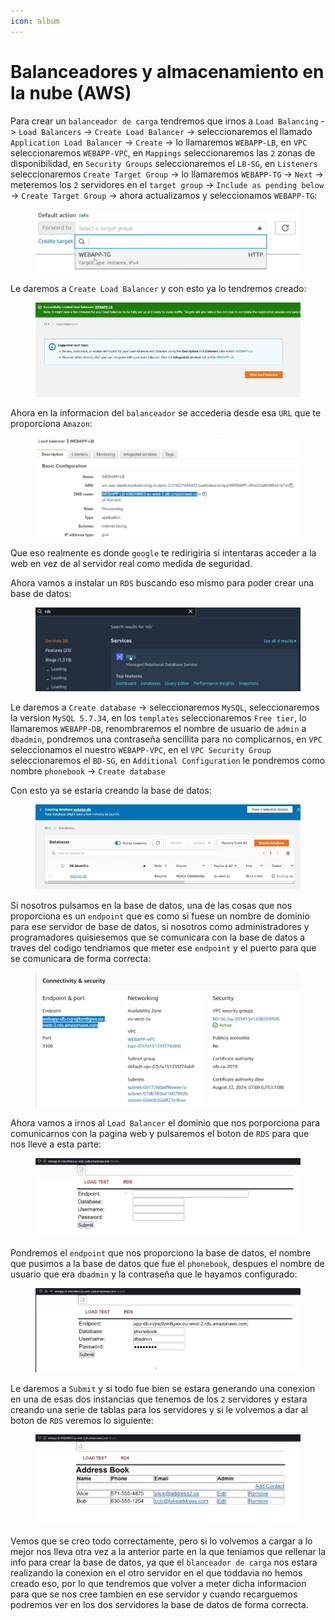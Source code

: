 ```yaml
---
icon: album
---
```


# Balanceadores y almacenamiento en la nube (AWS)

Para crear un `balanceador de carga` tendremos que irnos a `Load Balancing` -> `Load Balancers` -> `Create Load Balancer` -> seleccionaremos el llamado `Application Load Balancer` -> `Create` -> lo llamaremos `WEBAPP-LB`, en `VPC` seleccionaremos `WEBAPP-VPC`, en `Mappings` seleccionaremos las `2` zonas de disponibilidad, en `Security Groups` seleccionaremos el `LB-SG`, en `Listeners` seleccionaremos `Create Target Group` -> lo llamaremos `WEBAPP-TG` -> `Next` -> meteremos los `2` servidores en el `target group` -> `Include as pending below` -> `Create Target Group` -> ahora actualizamos y seleccionamos `WEBAPP-TG`:

<figure><img src="../../../.gitbook/assets/image (57).png" alt=""><figcaption></figcaption></figure>

Le daremos a `Create Load Balancer` y con esto ya lo tendremos creado:

<figure><img src="../../../.gitbook/assets/image (58).png" alt=""><figcaption></figcaption></figure>

Ahora en la informacion del `balanceador` se accederia desde esa `URL` que te proporciona `Amazon`:

<figure><img src="../../../.gitbook/assets/image (59).png" alt=""><figcaption></figcaption></figure>

Que eso realmente es donde `google` te redirigiria si intentaras acceder a la web en vez de al servidor real como medida de seguridad.

Ahora vamos a instalar un `RDS` buscando eso mismo para poder crear una base de datos:

<figure><img src="../../../.gitbook/assets/image (60).png" alt=""><figcaption></figcaption></figure>

Le daremos a `Create database` -> seleccionaremos `MySQL`, seleccionaremos la version `MySQL 5.7.34`, en los `templates` seleccionaremos `Free tier`, lo llamaremos `WEBAPP-DB`, renombraremos el nombre de usuario de `admin` a `dbadmin`, pondremos una contraseña sencillita para no complicarnos, en `VPC` seleccionamos el nuestro `WEBAPP-VPC`, en el `VPC Security Group` seleccionaremos el `BD-SG`, en `Additional Configuration` le pondremos como nombre `phonebook` -> `Create database`

Con esto ya se estaria creando la base de datos:

<figure><img src="../../../.gitbook/assets/image (61).png" alt=""><figcaption></figcaption></figure>

Si nosotros pulsamos en la base de datos, una de las cosas que nos proporciona es un `endpoint` que es como si fuese un nombre de dominio para ese servidor de base de datos, si nosotros como administradores y programadores quisiesemos que se comunicara con la base de datos a traves del codigo tendriamos que meter ese `endpoint` y el puerto para que se comunicara de forma correcta:

<figure><img src="../../../.gitbook/assets/image (62).png" alt=""><figcaption></figcaption></figure>

Ahora vamos a irnos al `Load Balancer` el dominio que nos porporciona para comunicarnos con la pagina web y pulsaremos el boton de `RDS` para que nos lleve a esta parte:

<figure><img src="../../../.gitbook/assets/image (63).png" alt=""><figcaption></figcaption></figure>

Pondremos el `endpoint` que nos proporciono la base de datos, el nombre que pusimos a la base de datos que fue el `phonebook`, despues el nombre de usuario que era `dbadmin` y la contraseña que le hayamos configurado:

<figure><img src="../../../.gitbook/assets/image (64).png" alt=""><figcaption></figcaption></figure>

Le daremos a `Submit` y si todo fue bien se estara generando una conexion en una de esas dos instancias que tenemos de los `2` servidores y estara creando una serie de tablas para los servidores y si le volvemos a dar al boton de `RDS` veremos lo siguiente:

<figure><img src="../../../.gitbook/assets/image (65).png" alt=""><figcaption></figcaption></figure>

Vemos que se creo todo correctamente, pero si lo volvemos a cargar a lo mejor nos lleva otra vez a la anterior parte en la que teniamos que rellenar la info para crear la base de datos, ya que el `blanceador de carga` nos estara realizando la conexion en el otro servidor en el que toddavia no hemos creado eso, por lo que tendremos que volver a meter dicha informacion para que se nos cree tambien en ese servidor y cuando recarguemos podremos ver en los dos servidores la base de datos de forma correcta.
